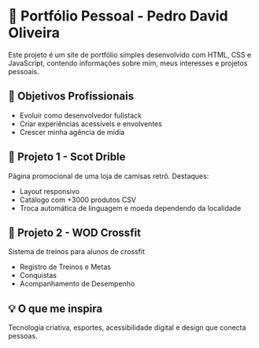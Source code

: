 # 💼 Portfólio Pessoal - Pedro David Oliveira

Este projeto é um site de portfólio simples desenvolvido com HTML, CSS e JavaScript, contendo informações sobre mim, meus interesses e projetos pessoais.

## 🎯 Objetivos Profissionais
- Evoluir como desenvolvedor fullstack
- Criar experiências acessíveis e envolventes
- Crescer minha agência de mídia

## 🧩 Projeto 1 - Scot Drible
Página promocional de uma loja de camisas retrô. Destaques:
- Layout responsivo
- Catálogo com +3000 produtos CSV
- Troca automática de linguagem e moeda dependendo da localidade

## 🧩 Projeto 2 - WOD Crossfit
Sistema de treinos para alunos de crossfit
- Registro de Treinos e Metas
- Conquistas
- Acompanhamento de Desempenho
## 💡 O que me inspira
Tecnologia criativa, esportes, acessibilidade digital e design que conecta pessoas.
